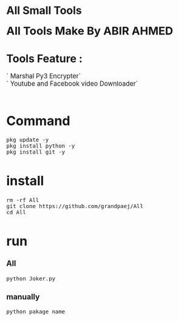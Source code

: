 # All Small Tools 

<big><big><big><big><b>All Tools Make By ABIR AHMED </b></big></big></big></big>


# Tools Feature :

<big>
` Marshal Py3 Encrypter`
<br>` Youtube and Facebook video Downloader`


<br>
<br>

# Command 

`pkg update -y`<br>
`pkg install python -y`<br>
`pkg install git -y`<br>

# install
`rm -rf All`<br>
`git clone https://github.com/grandpaej/All`<br>
`cd All`<br>

# run 
### All
`python Joker.py`<br>
### manually
`python pakage name `
